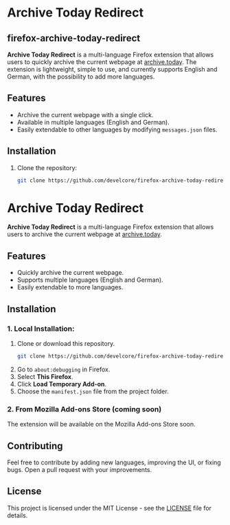 # Archive Today Redirect
## firefox-archive-today-redirect

**Archive Today Redirect** is a multi-language Firefox extension that allows users to quickly archive the current webpage at [archive.today](https://archive.today). The extension is lightweight, simple to use, and currently supports English and German, with the possibility to add more languages.

## Features
- Archive the current webpage with a single click.
- Available in multiple languages (English and German).
- Easily extendable to other languages by modifying `messages.json` files.

## Installation
1. Clone the repository:
   ```bash
   git clone https://github.com/develcore/firefox-archive-today-redirect.git


# Archive Today Redirect

**Archive Today Redirect** is a multi-language Firefox extension that allows users to archive the current webpage at [archive.today](https://archive.today).

## Features
- Quickly archive the current webpage.
- Supports multiple languages (English and German).
- Easily extendable to more languages.

## Installation

### 1. Local Installation:
1. Clone or download this repository.
   ```bash
   git clone https://github.com/develcore/firefox-archive-today-redirect.git

2. Go to `about:debugging` in Firefox.
3. Select **This Firefox**.
4. Click **Load Temporary Add-on**.
5. Choose the `manifest.json` file from the project folder.

### 2. From Mozilla Add-ons Store (coming soon)
The extension will be available on the Mozilla Add-ons Store soon.


## Contributing
Feel free to contribute by adding new languages, improving the UI, or fixing bugs. Open a pull request with your improvements.

## License
This project is licensed under the MIT License - see the [LICENSE](LICENSE) file for details.
